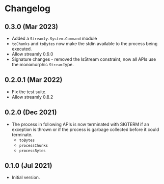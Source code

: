 # Changelog

## 0.3.0 (Mar 2023)

* Added a `Streamly.System.Command` module
* `toChunks` and `toBytes` now make the stdin available to the process being
  executed.
* Allow streamly 0.9.0
* Signature changes - removed the IsStream constraint, now all APIs use the
  monomorphic `Stream` type.

## 0.2.0.1 (Mar 2022)

* Fix the test suite.
* Allow streamly 0.8.2

## 0.2.0 (Dec 2021)

* The process in following APIs is now terminated with SIGTERM if an exception
  is thrown or if the process is garbage collected before it could terminate.
  - `toBytes`
  - `processChunks`
  - `processBytes`

## 0.1.0 (Jul 2021)

* Initial version.
